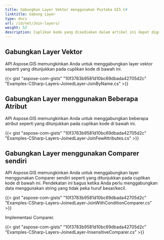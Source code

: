 ```yaml
---
title: Gabungkan Layer Vektor menggunakan Pustaka GIS C#
linktitle: Gabung Layer
type: docs
url: /id/net/Join-layers/
weight: 52
description: Cuplikan kode yang disediakan dalam artikel ini dapat digunakan untuk menggabungkan layer vektor GIS menggunakan API C#.
---
```


## **Gabungkan Layer Vektor**
API Aspose.GIS memungkinkan Anda untuk menggabungkan layer vektor seperti yang ditunjukkan pada cuplikan kode di bawah ini.

{{< gist "aspose-com-gists" "10f3783b9581d10bc69dbada42705d2c" "Examples-CSharp-Layers-JoinedLayer-JoinByName.cs" >}}


## **Gabungkan Layer menggunakan Beberapa Atribut**
API Aspose.GIS memungkinkan Anda untuk menggabungkan beberapa atribut seperti yang ditunjukkan pada cuplikan kode di bawah ini.

{{< gist "aspose-com-gists" "10f3783b9581d10bc69dbada42705d2c" "Examples-CSharp-Layers-JoinedLayer-JoinFewAttributes.cs" >}}

## **Gabungkan Layer menggunakan Comparer sendiri**
API Aspose.GIS memungkinkan Anda untuk menggabungkan layer menggunakan Comparer sendiri seperti yang ditunjukkan pada cuplikan kode di bawah ini. Pendekatan ini bagus ketika Anda perlu menggabungkan data menggunakan string yang tidak peka huruf besar/kecil.

{{< gist "aspose-com-gists" "10f3783b9581d10bc69dbada42705d2c" "Examples-CSharp-Layers-JoinedLayer-JoinWithConditionComparer.cs" >}}

Implementasi Comparer.

{{< gist "aspose-com-gists" "10f3783b9581d10bc69dbada42705d2c" "Examples-CSharp-Layers-JoinedLayer-InsensitiveComparer.cs" >}}
